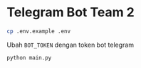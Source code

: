 # Telegram Bot Team 2

```bash
cp .env.example .env
```

Ubah `BOT_TOKEN` dengan token bot telegram

```bash
python main.py
```
